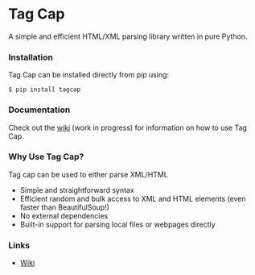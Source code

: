 # Tag Cap
A simple and efficient HTML/XML parsing library written in pure Python.

### Installation
Tag Cap can be installed directly from pip using:
```
$ pip install tagcap
```

### Documentation
Check out the [wiki](https://github.com/JackCSheehan/tag-cap/wiki) (work in progress) for information on how to use Tag Cap. 

### Why Use Tag Cap?
Tag cap can be used to either parse XML/HTML
- Simple and straightforward syntax
- Efficient random and bulk access to XML and HTML elements (even faster than BeautifulSoup!)
- No external dependencies
- Built-in support for parsing local files or webpages directly

### Links
- [Wiki](https://github.com/JackCSheehan/tag-cap/wiki)